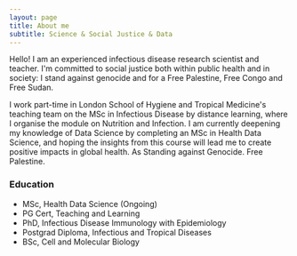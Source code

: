 ```yaml
---
layout: page
title: About me
subtitle: Science & Social Justice & Data
---
```


Hello!
I am an experienced infectious disease research scientist and teacher. I'm committed to social justice both within public health and in society: I stand against genocide and for a Free Palestine, Free Congo and Free Sudan. 

I work part-time in London School of Hygiene and Tropical Medicine's teaching team on the MSc in Infectious Disease by distance learning, where I organise the module on Nutrition and Infection. I am currently deepening my knowledge of Data Science by completing an MSc in Health Data Science, and hoping the insights from this course will lead me to create positive impacts in global health. As Standing against Genocide. Free Palestine.  

### Education
- MSc, Health Data Science (Ongoing)
- PG Cert, Teaching and Learning 
- PhD, Infectious Disease Immunology with Epidemiology
- Postgrad Diploma, Infectious and Tropical Diseases
- BSc, Cell and Molecular Biology
